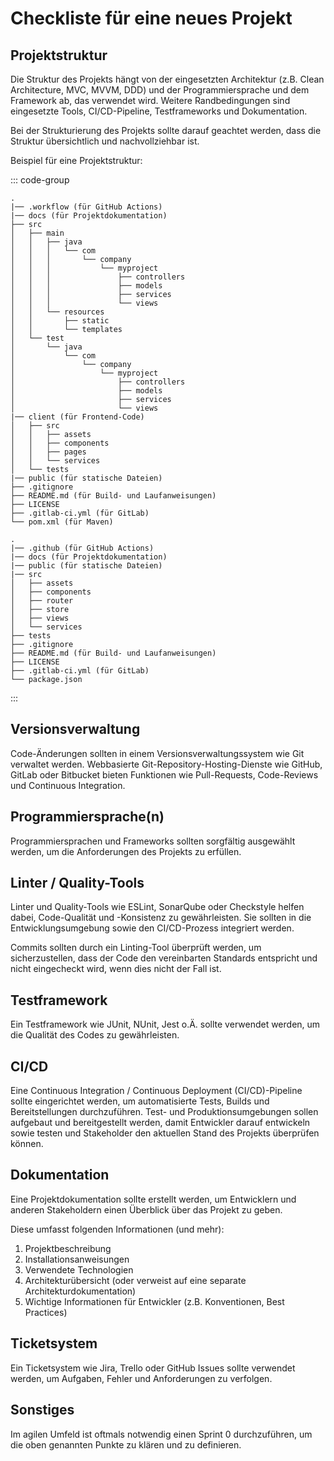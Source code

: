# Checkliste für eine neues Projekt

## Projektstruktur

Die Struktur des Projekts hängt von der eingesetzten Architektur (z.B. Clean Architecture, MVC, MVVM, DDD) und der Programmiersprache und dem Framework ab, das verwendet wird.
Weitere Randbedingungen sind eingesetzte Tools, CI/CD-Pipeline, Testframeworks und Dokumentation.

Bei der Strukturierung des Projekts sollte darauf geachtet werden, dass die Struktur übersichtlich und nachvollziehbar ist.

Beispiel für eine Projektstruktur:

::: code-group

```plaintext [Webapp]
.
|── .workflow (für GitHub Actions)
|── docs (für Projektdokumentation)
├── src
│   ├── main
│   │   ├── java
│   │   │   └── com
│   │   │       └── company
│   │   │           └── myproject
│   │   │               ├── controllers
│   │   │               ├── models
│   │   │               ├── services
│   │   │               └── views
│   │   └── resources
│   │       ├── static
│   │       └── templates
│   └── test
│       └── java
│           └── com
│               └── company
│                   └── myproject
│                       ├── controllers
│                       ├── models
│                       ├── services
│                       └── views
|── client (für Frontend-Code)
│   ├── src
│   │   ├── assets
│   │   ├── components
│   │   ├── pages
│   │   └── services
│   └── tests
|── public (für statische Dateien)
├── .gitignore
├── README.md (für Build- und Laufanweisungen)
├── LICENSE
├── .gitlab-ci.yml (für GitLab)
└── pom.xml (für Maven)
```

```plaintext [Vue, Node]
.
|── .github (für GitHub Actions)
|── docs (für Projektdokumentation)
|── public (für statische Dateien)
|── src
│   ├── assets
│   ├── components
│   ├── router
│   ├── store
│   ├── views
│   └── services
├── tests
├── .gitignore
├── README.md (für Build- und Laufanweisungen)
├── LICENSE
├── .gitlab-ci.yml (für GitLab)
└── package.json
```

:::

## Versionsverwaltung

Code-Änderungen sollten in einem Versionsverwaltungssystem wie Git verwaltet werden.
Webbasierte Git-Repository-Hosting-Dienste wie GitHub, GitLab oder Bitbucket bieten Funktionen wie Pull-Requests, Code-Reviews und Continuous Integration.

## Programmiersprache(n)

Programmiersprachen und Frameworks sollten sorgfältig ausgewählt werden, um die Anforderungen des Projekts zu erfüllen.

## Linter / Quality-Tools

Linter und Quality-Tools wie ESLint, SonarQube oder Checkstyle helfen dabei, Code-Qualität und -Konsistenz zu gewährleisten.
Sie sollten in die Entwicklungsumgebung sowie den CI/CD-Prozess integriert werden.

Commits sollten durch ein Linting-Tool überprüft werden, um sicherzustellen, dass der Code den vereinbarten Standards entspricht und nicht eingecheckt wird, wenn dies nicht der Fall ist.

## Testframework

Ein Testframework wie JUnit, NUnit, Jest o.Ä. sollte verwendet werden, um die Qualität des Codes zu gewährleisten.

## CI/CD

Eine Continuous Integration / Continuous Deployment (CI/CD)-Pipeline sollte eingerichtet werden, um automatisierte Tests, Builds und Bereitstellungen durchzuführen.
Test- und Produktionsumgebungen sollen aufgebaut und bereitgestellt werden, damit Entwickler darauf entwickeln sowie testen und Stakeholder den aktuellen Stand des Projekts überprüfen können.

## Dokumentation

Eine Projektdokumentation sollte erstellt werden, um Entwicklern und anderen Stakeholdern einen Überblick über das Projekt zu geben.

Diese umfasst folgenden Informationen (und mehr):

1. Projektbeschreibung
2. Installationsanweisungen
3. Verwendete Technologien
4. Architekturübersicht (oder verweist auf eine separate Architekturdokumentation)
5. Wichtige Informationen für Entwickler (z.B. Konventionen, Best Practices)

## Ticketsystem

Ein Ticketsystem wie Jira, Trello oder GitHub Issues sollte verwendet werden, um Aufgaben, Fehler und Anforderungen zu verfolgen.

## Sonstiges

Im agilen Umfeld ist oftmals notwendig einen Sprint 0 durchzuführen, um die oben genannten Punkte zu klären und zu definieren.

